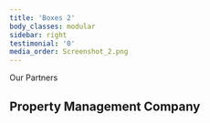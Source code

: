 ```yaml
---
title: 'Boxes 2'
body_classes: modular
sidebar: right
testimonial: '0'
media_order: Screenshot_2.png
---
```


<span class="pseudo--dash d-inline-block mx-auto items-center text-green-400"> Our Partners </span>
## Property Management Company